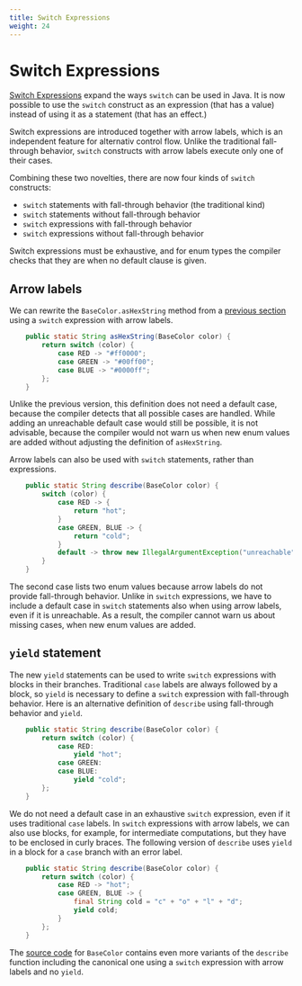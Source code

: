 ```yaml
---
title: Switch Expressions
weight: 24
---
```


# Switch Expressions

[Switch Expressions](https://openjdk.java.net/jeps/361)
expand the ways `switch` can be used in Java.
It is now possible to use the `switch` construct as an expression
(that has a value)
instead of using it as a statement (that has an effect.)

Switch expressions are introduced together with arrow labels,
which is an independent feature for alternativ control flow.
Unlike the traditional fall-through behavior,
`switch` constructs with arrow labels execute only one of their cases.

Combining these two novelties, there are now four kinds of `switch` constructs:
  * `switch` statements with fall-through behavior (the traditional kind)
  * `switch` statements without fall-through behavior
  * `switch` expressions with fall-through behavior
  * `switch` expressions without fall-through behavior

Switch expressions must be exhaustive, and for enum types
the compiler checks that they are
when no default clause is given.

## Arrow labels

We can rewrite the `BaseColor.asHexString` method from a
[previous section](../../background/patterns/#matching-for-enum-types)
using a `switch` expression with arrow labels.

```java
    public static String asHexString(BaseColor color) {
        return switch (color) {
            case RED -> "#ff0000";
            case GREEN -> "#00ff00";
            case BLUE -> "#0000ff";
        };
    }
```

Unlike the previous version, this definition does not need a default case,
because the compiler detects that all possible cases are handled.
While adding an unreachable default case would still be possible,
it is not advisable,
because the compiler would not warn us 
when new enum values are added without adjusting the definition of `asHexString`.

Arrow labels can also be used with `switch` statements,
rather than expressions.

```java
    public static String describe(BaseColor color) {
        switch (color) {
            case RED -> {
                return "hot";
            }
            case GREEN, BLUE -> {
                return "cold";
            }
            default -> throw new IllegalArgumentException("unreachable");
        }
    }
```

The second case lists two enum values 
because arrow labels do not provide fall-through behavior.
Unlike in `switch` expressions,
we have to include a default case in `switch` statements
also when using arrow labels,
even if it is unreachable.
As a result, the compiler cannot warn us about missing cases,
when new enum values are added.

## `yield` statement

The new `yield` statements can be used to write `switch` expressions
with blocks in their branches.
Traditional `case` labels are always followed by a block,
so `yield` is necessary to define a `switch` expression 
with fall-through behavior.
Here is an alternative definition of `describe`
using fall-through behavior and `yield`.

```java
    public static String describe(BaseColor color) {
        return switch (color) {
            case RED:
                yield "hot";
            case GREEN:
            case BLUE:
                yield "cold";
        };
    }
```

We do not need a default case in an exhaustive `switch` expression,
even if it uses traditional `case` labels.
In `switch` expressions with arrow labels, we can also use blocks,
for example, for intermediate computations,
but they have to be enclosed in curly braces.
The following version of `describe` uses `yield` in a block
for a `case` branch with an error label.

```java
    public static String describe(BaseColor color) {
        return switch (color) {
            case RED -> "hot";
            case GREEN, BLUE -> {
                final String cold = "c" + "o" + "l" + "d";
                yield cold;
            }
        };
    }
```

The
[source code](https://github.com/sebfisch/java-data-code/blob/latest/src/main/java/sebfisch/colors/BaseColor.java)
for `BaseColor` contains even more variants of the `describe` function
including the canonical one using a `switch` expression with arrow labels
and no `yield`.

